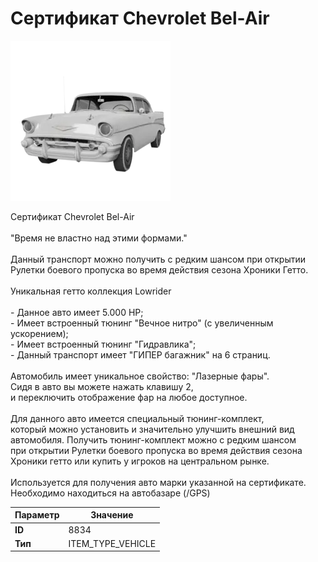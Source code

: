 # Сертификат Chevrolet Bel-Air

![Item Image](../img/8834.webp?raw=true)

Сертификат Chevrolet Bel-Air<br><br>"Время не властно над этими формами."<br><br>Данный транспорт можно получить с редким шансом при открытии <br>Рулетки боевого пропуска во время действия сезона Хроники Гетто.<br><br>Уникальная гетто коллекция Lowrider<br><br>- Данное авто имеет 5.000 HP;<br>- Имеет встроенный тюнинг "Вечное нитро" (с увеличенным ускорением);<br>- Имеет встроенный тюнинг "Гидравлика";<br>- Данный транспорт имеет "ГИПЕР багажник" на 6 страниц.<br><br>Автомобиль имеет уникальное свойство: "Лазерные фары".<br>Сидя в авто вы можете нажать клавишу 2,<br>и переключить отображение фар на любое доступное.<br><br>Для данного авто имеется специальный тюнинг-комплект,<br>который можно установить и значительно улучшить внешний вид<br>автомобиля. Получить тюнинг-комплект можно с редким шансом<br>при открытии Рулетки боевого пропуска во время действия сезона<br>Хроники гетто или купить у игроков на центральном рынке.<br><br>Используется для получения авто марки указанной на сертификате.<br>Необходимо находиться на автобазаре (/GPS)


| Параметр | Значение |
|----------|----------|
| **ID** | 8834 |
| **Тип** | ITEM_TYPE_VEHICLE |

